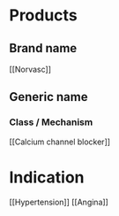 # Products

## Brand name
[[Norvasc]]

## Generic name


### Class / Mechanism
[[Calcium channel blocker]]

# Indication
[[Hypertension]]
[[Angina]]



